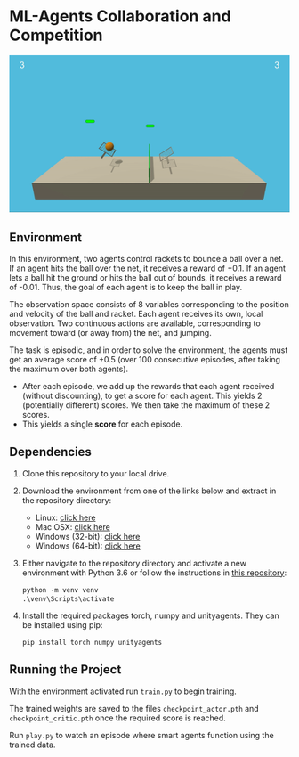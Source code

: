 # ML-Agents Collaboration and Competition
![gif](images/trained.gif)

## Environment
In this environment, two agents control rackets to bounce a ball over a net. If an agent hits the ball over the net, it receives a reward of +0.1. If an agent lets a ball hit the ground or hits the ball out of bounds, it receives a reward of -0.01. Thus, the goal of each agent is to keep the ball in play.

The observation space consists of 8 variables corresponding to the position and velocity of the ball and racket. Each agent receives its own, local observation. Two continuous actions are available, corresponding to movement toward (or away from) the net, and jumping.

The task is episodic, and in order to solve the environment, the agents must get an average score of +0.5 (over 100 consecutive episodes, after taking the maximum over both agents).

- After each episode, we add up the rewards that each agent received (without discounting), to get a score for each agent. This yields 2 (potentially different) scores. We then take the maximum of these 2 scores.
- This yields a single **score** for each episode.

## Dependencies
1. Clone this repository to your local drive.

2. Download the environment from one of the links below and extract in the repository directory:
    - Linux: [click here](https://s3-us-west-1.amazonaws.com/udacity-drlnd/P3/Tennis/Tennis_Linux.zip)
    - Mac OSX: [click here](https://s3-us-west-1.amazonaws.com/udacity-drlnd/P3/Tennis/Tennis.app.zip)
    - Windows (32-bit): [click here](https://s3-us-west-1.amazonaws.com/udacity-drlnd/P3/Tennis/Tennis_Windows_x86.zip)
    - Windows (64-bit): [click here](https://s3-us-west-1.amazonaws.com/udacity-drlnd/P3/Tennis/Tennis_Windows_x86_64.zip)

3. Either navigate to the repository directory and activate a new environment with Python 3.6 or follow the instructions in [this repository](https://github.com/udacity/deep-reinforcement-learning#dependencies):
    ```
    python -m venv venv
    .\venv\Scripts\activate
    ```  

4. Install the required packages torch, numpy and unityagents. They can be installed using pip:
    ```
    pip install torch numpy unityagents
    ```

## Running the Project
With the environment activated run `train.py` to begin training. 

The trained weights are saved to the files `checkpoint_actor.pth` and `checkpoint_critic.pth` once the required score is reached.

Run `play.py` to watch an episode where smart agents function using the trained data.
